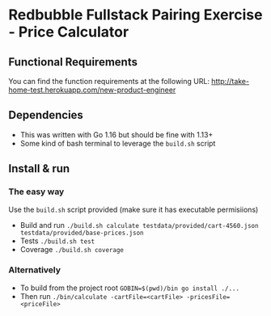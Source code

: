 # Redbubble Fullstack Pairing Exercise - Price Calculator

## Functional Requirements

You can find the function requirements at the following URL:
http://take-home-test.herokuapp.com/new-product-engineer

## Dependencies

* This was written with Go 1.16 but should be fine with 1.13+
* Some kind of bash terminal to leverage the `build.sh` script

## Install & run

### The easy way

Use the `build.sh` script provided (make sure it has executable permisiions)

* Build and run `./build.sh calculate testdata/provided/cart-4560.json testdata/provided/base-prices.json`
* Tests `./build.sh test`
* Coverage `./build.sh coverage`

### Alternatively

* To build from the project root `GOBIN=$(pwd)/bin go install ./...` 
* Then run `./bin/calculate -cartFile=<cartFile> -pricesFile=<priceFile>`
